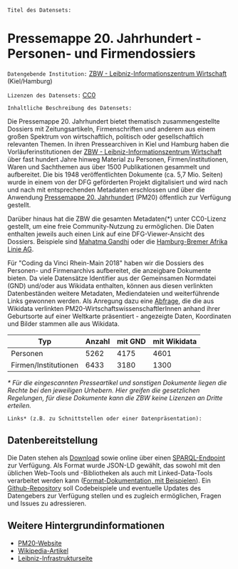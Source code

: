 `Titel des Datensets:`

# Pressemappe 20. Jahrhundert - Personen- und Firmendossiers

`Datengebende Institution:` [ZBW - Leibniz-Informationszentrum Wirtschaft](http://www.zbw.eu) (Kiel/Hamburg)

`Lizenzen des Datensets:` [CC0](./LICENSE)

`Inhaltliche Beschreibung des Datensets:`

Die Pressemappe 20. Jahrhundert bietet thematisch zusammengestellte Dossiers
mit Zeitungsartikeln, Firmenschriften und anderem aus einem großen Spektrum von
wirtschaftlich, politisch oder gesellschaftlich relevanten Themen. In ihren
Pressearchiven in Kiel und Hamburg haben die Vorläuferinstitutionen der [ZBW -
Leibniz-Informationszentrum Wirtschaft](http://zbw.eu) über fast hundert Jahre
hinweg Material zu Personen, Firmen/institutionen, Waren und Sachthemen aus
über 1500 Publikationen gesammelt und aufbereitet. Die bis 1948
veröffentlichten Dokumente (ca. 5,7 Mio.  Seiten) wurde in einem von der DFG
geförderten Projekt digitalisiert und wird nach und nach mit entsprechenden
Metadaten erschlossen und über die Anwendung  [Pressemappe 20.
Jahrhundert](http://webopac0.hwwa.de/PresseMappe20/index.cfm) (PM20) öffentlich
zur Verfügung gestellt.

Darüber hinaus hat die ZBW die gesamten Metadaten(\*) unter CC0-Lizenz
gestellt, um eine freie Community-Nutzung zu ermöglichen. Die Daten enthalten
jeweils auch einen Link auf eine DFG-Viewer-Ansicht des Dossiers. Beispiele
sind [Mahatma
Gandhi](http://dfg-viewer.de/show/?tx_dlf[id]=http://zbw.eu/beta/pm20mets/pe/0058xx/005823.xml)
oder die [Hamburg-Bremer Afrika Linie
AG](http://dfg-viewer.de/show/?tx_dlf[id]=http://zbw.eu/beta/pm20mets/co/0459xx/045931.xml).

Für "Coding da Vinci Rhein-Main 2018" haben wir die Dossiers des Personen- und
Firmenarchivs aufbereitet, die anzeigbare Dokumente bieten. Da viele Datensätze
Identifier aus der Gemeinsamen Normdatei (GND) und/oder aus Wikidata enthalten,
können aus diesen verlinkten Datenbeständen weitere Metadaten, Mediendateien
und weiterführende Links gewonnen werden. Als Anregung dazu eine
[Abfrage](https://www.wikidata.org/wiki/User:Jneubert/Special_queries#Map_of_economists_in_PM20_by_place_of_birth),
die die aus Wikidata verlinkten PM20-WirtschaftswissenschaftlerInnen anhand
ihrer Geburtsorte auf einer Weltkarte präsentiert - angezeigte Daten,
Koordinaten und Bilder stammen alle aus Wikidata.

Typ                  | Anzahl | mit GND | mit Wikidata
---------------------|--------|---------|-------------
Personen             | 5262 | 4175 | 4601
Firmen/Institutionen | 6433 | 3180 | 1300


_\* Für die eingescannten Presseartikel und sonstigen Dokumente liegen die Rechte
bei den jeweiligen Urhebern. Hier greifen die gesetzlichen Regelungen, für
diese Dokumente kann die ZBW keine Lizenzen an Dritte erteilen._

`Links* (z.B. zu Schnittstellen oder einer Datenpräsentation):`

## Datenbereitstellung

Die Daten stehen als [Download](https://doi.org/10.5281/zenodo.1410553)
sowie online über einen [SPARQL-Endpoint](http://zbw.eu/beta/sparql/pm20/query)
zur Verfügung. Als Format wurde JSON-LD gewählt, das sowohl mit den üblichen
Web-Tools und -Bibliotheken als auch mit Linked-Data-Tools verarbeitet werden
kann ([Format-Dokumentation, mit Beispielen](data/doku.md)).  Ein
[Github-Repository](https://github.com/zbw/cdv2018-pressemappe20) soll
Codebeispiele und eventuelle Updates des Datengebers zur Verfügung stellen und
es zugleich ermöglichen, Fragen und Issues zu adressieren. 


## Weitere Hintergrundinformationen

* [PM20-Website](http://webopac0.hwwa.de/PresseMappe20/index.cfm)
* [Wikipedia-Artikel](https://de.wikipedia.org/wiki/Pressearchiv_20._Jahrhundert)
* [Leibniz-Infrastrukturseite](https://www.leibniz-gemeinschaft.de/infrastrukturen/archive/pressearchiv-der-zbw/)

